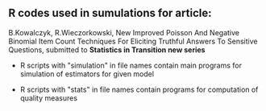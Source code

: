 ## R codes used in sumulations for article:
B.Kowalczyk, R.Wieczorkowski, New Improved Poisson And Negative Binomial Item Count Techniques For Eliciting Truthful  Answers To Sensitive Questions,
submitted to **Statistics in Transition new series**

- R scripts with "simulation" in file names contain main programs for simulation of estimators for given model

- R scripts with "stats" in file names contain programs for computation of quality measures 


